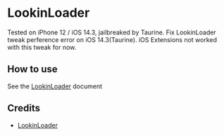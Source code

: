 # LookinLoader

Tested on iPhone 12 / iOS 14.3, jailbreaked by Taurine. Fix LookinLoader tweak perference error on iOS 14.3(Taurine). iOS Extensions not worked with this tweak for now.

## How to use

See the [LookinLoader](https://github.com/creantan/LookinLoader) document

## Credits

- [LookinLoader](https://github.com/creantan/LookinLoader)
